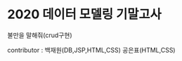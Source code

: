 # 2020 데이터 모델링 기말고사

불만을 말해줘(crud구현)

contributor : 백재원(DB,JSP,HTML,CSS)
              공은표(HTML,CSS)
              

